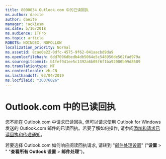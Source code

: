 ```yaml
---
title: 8000034 Outlook.com 中的已读回执
ms.author: daeite
author: daeite
manager: jackiesm
ms.date: 5/16/2018
ms.audience: ITPro
ms.topic: article
ROBOTS: NOINDEX, NOFOLLOW
localization_priority: Normal
ms.assetid: 8cae0e22-0dfc-4575-9f62-041aacbd9da9
ms.openlocfilehash: 6dd7096dbedb4db5064e5c548956de562fad979a
ms.sourcegitcommit: b1fef941ee5c1392a6b05f6f1ba92080b99d8589
ms.translationtype: MT
ms.contentlocale: zh-CN
ms.lasthandoff: 03/04/2019
ms.locfileid: "30376026"
---
```

# <a name="read-receipts-in-outlookcom"></a>Outlook.com 中的已读回执

您不能在 Outlook.com 中请求已读回执, 但可以请求使用 Outlook for Windows 发送的 Outlook.com 邮件的已读回执。若要了解如何操作, 请参阅[添加和请求已读回执和传递通知](https://go.microsoft.com/fwlink/p/?linkid=874355)。
  
若要选择 Outlook.com 如何响应阅读回执请求, 请转到 "[邮件处理设置](https://go.microsoft.com/fwlink/?linkid=2080838)" ("**设置** > " "**查看所有 Outlook 设置** > **邮件处理**")。